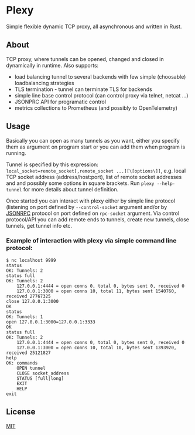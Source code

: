 # Plexy

Simple flexible dynamic TCP proxy, all asynchronous and written in Rust.

## About

TCP proxy, where tunnels can be opened, changed and closed in dynamically in runtime.
Also supports:
- load balancing tunnel to several backends with few simple (choosable) loadbalancing strategies
- TLS termination - tunnel can terminate TLS for backends 
- simple line base control protocol (can control proxy via telnet, netcat ...)
- JSONPRC API for programatic control
- metrics collections to Prometheus (and possibly to OpenTelemetry)


## Usage

Basically you can open as many tunnels as you want, either you specify them as argument on program start or you can add them when program is running.

Tunnel is specified by this expression: `local_socket=remote_socket[,remote_socket ...][\[options\]]`, e.g. local TCP socket address (address/host:port), 
list of remote socket addresses and and possibly some options in square brackets.  Run `plexy --help-tunnel` for more details about tunnel definition.

Once started you can interact with plexy either by simple line protocol (listening on port defined by `--control-socket` argument and/or by [JSONRPC](https://www.jsonrpc.org/specification) protocol on port defined on `rpc-socket` argument.
Via control protocol/API you can add remote ends to tunnels, create new tunnels, close tunnels, get tunnel info etc.

### Example of interaction with plexy via simple command line protocol:

```
$ nc localhost 9999
status
OK: Tunnels: 2
status full
OK: Tunnels: 2
	127.0.0.1:4444 = open conns 0, total 0, bytes sent 0, received 0
	127.0.0.1:3000 = open conns 10, total 11, bytes sent 1540760, received 27767325
close 127.0.0.1:3000
OK
status
OK: Tunnels: 1
open 127.0.0.1:3000=127.0.0.1:3333
OK
status full
OK: Tunnels: 2
	127.0.0.1:4444 = open conns 0, total 0, bytes sent 0, received 0
	127.0.0.1:3000 = open conns 10, total 10, bytes sent 1393920, received 25121827
help
OK: commands
	OPEN tunnel
	CLOSE socket_address
	STATUS [full|long]
	EXIT
	HELP
exit

```

## License
[MIT](https://opensource.org/licenses/MIT)
